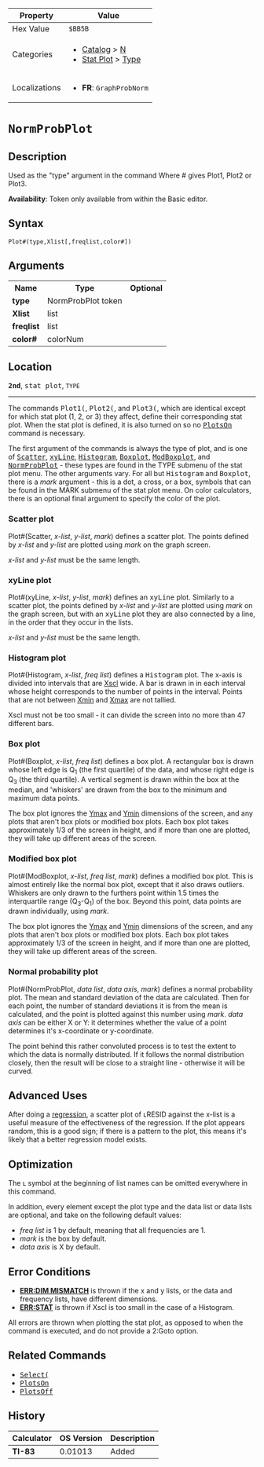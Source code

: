 | Property      | Value |
|---------------|-------|
| Hex Value     | `$BB5B`|
| Categories    | <ul><li>[Catalog](<../categories/Catalog.md>) > [N](<../categories/Catalog.md#N>)</li><li>[Stat Plot](<../categories/Stat Plot.md>) > [Type](<../categories/Stat Plot.md#Type>)</li></ul> |
| Localizations | <ul><li><b>FR</b>: `GraphProbNorm`</li></ul> |

# `NormProbPlot`

## Description
Used as the "type" argument in the command
Where # gives Plot1, Plot2 or Plot3.


<b>Availability</b>: Token only available from within the Basic editor.

## Syntax
`Plot#(type,Xlist[,freqlist,color#])`

## Arguments
<table>
<tr><th>Name</th><th>Type</th><th>Optional</th></tr>

<tr><td><b>type</b></td><td>NormProbPlot token</td><td></td></tr>

<tr><td><b>Xlist</b></td><td>list</td><td></td></tr>

<tr><td><b>freqlist</b></td><td>list</td><td></td></tr>

<tr><td><b>color#</b></td><td>colorNum</td><td></td></tr>

</table>

## Location
<tt><kbd><b>2nd</b></kbd></tt>, <kbd>stat plot</kbd>, `TYPE`
<hr>

The commands <tt>Plot1(</tt>, <tt>Plot2(</tt>, and <tt>Plot3(</tt>, which are identical except for which stat plot (1, 2, or 3) they affect, define their corresponding stat plot. When the stat plot is defined, it is also turned on so no <tt><a href="PlotsOn.md">PlotsOn</a></tt> command is necessary.

The first argument of the commands is always the type of plot, and is one of <tt><a href="Scatter.md">Scatter</a></tt>, <tt><a href="xyLine.md">xyLine</a></tt>, <tt><a href="Histogram.md">Histogram</a></tt>, <tt><a href="Boxplot.md">Boxplot</a></tt>, <tt><a href="ModBoxplot.md">ModBoxplot</a></tt>, and <tt><a href="NormProbPlot.md">NormProbPlot</a></tt> - these types are found in the TYPE submenu of the stat plot menu. The other arguments vary. For all but <tt>Histogram</tt> and <tt>Boxplot</tt>, there is a _mark_ argument - this is a dot, a cross, or a box, symbols that can be found in the MARK submenu of the stat plot menu. On color calculators, there is an optional final argument to specify the color of the plot.

### Scatter plot

Plot#(Scatter, _x-list_, _y-list_, _mark_) defines a scatter plot. The points defined by _x-list_ and _y-list_ are plotted using _mark_ on the graph screen.

_x-list_ and _y-list_ must be the same length.

### xyLine plot

Plot#(xyLine, _x-list_, _y-list_, _mark_) defines an <tt>xyLine</tt> plot. Similarly to a scatter plot, the points defined by _x-list_ and _y-list_ are plotted using _mark_ on the graph screen, but with an <tt>xyLine</tt> plot they are also connected by a line, in the order that they occur in the lists.

_x-list_ and _y-list_ must be the same length.

### Histogram plot

Plot#(Histogram, _x-list_, _freq list_) defines a <tt>Histogram</tt> plot. The x-axis is divided into intervals that are [Xscl](system-variables#window) wide. A bar is drawn in in each interval whose height corresponds to the number of points in the interval. Points that are not between [Xmin](system-variables#window) and [Xmax](system-variables#window) are not tallied.

Xscl must not be too small - it can divide the screen into no more than 47 different bars.

### Box plot

Plot#(Boxplot, _x-list_, _freq list_) defines a box plot. A rectangular box is drawn whose left edge is Q<sub>1</sub> (the first quartile) of the data, and whose right edge is Q<sub>3</sub> (the third quartile). A vertical segment is drawn within the box at the median, and 'whiskers' are drawn from the box to the minimum and maximum data points.

The box plot ignores the [Ymax](system-variables#window) and [Ymin](system-variables#window) dimensions of the screen, and any plots that aren't box plots or modified box plots. Each box plot takes approximately 1/3 of the screen in height, and if more than one are plotted, they will take up different areas of the screen.

### Modified box plot

Plot#(ModBoxplot, _x-list_, _freq list_, _mark_) defines a modified box plot. This is almost entirely like the normal box plot, except that it also draws outliers. Whiskers are only drawn to the furthers point within 1.5 times the interquartile range (Q<sub>3</sub>-Q<sub>1</sub>) of the box. Beyond this point, data points are drawn individually, using _mark_.

The box plot ignores the [Ymax](system-variables#window) and [Ymin](system-variables#window) dimensions of the screen, and any plots that aren't box plots or modified box plots. Each box plot takes approximately 1/3 of the screen in height, and if more than one are plotted, they will take up different areas of the screen.

### Normal probability plot

Plot#(NormProbPlot, _data list_, _data axis_, _mark_) defines a normal probability plot. The mean and standard deviation of the data are calculated. Then for each point, the number of standard deviations it is from the mean is calculated, and the point is plotted against this number using _mark_. _data axis_ can be either X or Y: it determines whether the value of a point determines it's x-coordinate or y-coordinate.

The point behind this rather convoluted process is to test the extent to which the data is normally distributed. If it follows the normal distribution closely, then the result will be close to a straight line - otherwise it will be curved.

## Advanced Uses

After doing a [regression](regression-models), a scatter plot of ʟRESID against the x-list is a useful measure of the effectiveness of the regression. If the plot appears random, this is a good sign; if there is a pattern to the plot, this means it's likely that a better regression model exists.

## Optimization

The ʟ symbol at the beginning of list names can be omitted everywhere in this command.

In addition, every element except the plot type and the data list or data lists are optional, and take on the following default values:

*   _freq list_ is 1 by default, meaning that all frequencies are 1.
*   _mark_ is the box by default.
*   _data axis_ is X by default.

## Error Conditions

*   **[ERR:DIM MISMATCH](errors#dimmismatch)** is thrown if the x and y lists, or the data and frequency lists, have different dimensions.
*   **[ERR:STAT](errors#stat)** is thrown if Xscl is too small in the case of a Histogram.

All errors are thrown when plotting the stat plot, as opposed to when the command is executed, and do not provide a 2:Goto option.

## Related Commands

*   <tt><a href="Select(.md">Select(</a></tt>
*   <tt><a href="PlotsOn.md">PlotsOn</a></tt>
*   <tt><a href="PlotsOff.md">PlotsOff</a></tt>

## History
| Calculator | OS Version | Description |
|------------|------------|-------------|
| <b>TI-83</b> | 0.01013 | Added |


